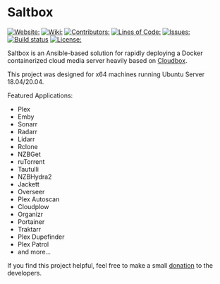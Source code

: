 # Saltbox
[![Website:](https://img.shields.io/badge/website-https%3A%2F%2Fsaltbox.dev-blue)](https://saltbox.dev)
[![Wiki:](https://img.shields.io/badge/wiki-https%3A%2F%2Fwiki.saltbox.dev/Saltbox-blue)](https://wiki.saltbox.dev/Saltbox)
[![Contributors:](https://img.shields.io/github/contributors/saltyorg/Saltbox?color=blue)](https://github.com/saltyorg/Saltbox/graphs/contributors)
[![Lines of Code:](https://img.shields.io/tokei/lines/github/saltyorg/Saltbox)](https://github.com/saltyorg/Saltbox)
[![Issues:](https://img.shields.io/github/issues/saltyorg/Saltbox?color=blue)](https://github.com/saltyorg/Saltbox/issues)
[![Build status](https://appveyor.cloudbox.work/api/projects/status/78ee11wmikuxc0ay/branch/master?svg=true)](https://appveyor.cloudbox.work/project/AppVeyor/saltbox/branch/master)
[![License:](https://img.shields.io/github/license/saltyorg/Saltbox)](LICENSE.md)


Saltbox is an Ansible-based solution for rapidly deploying a Docker containerized cloud media server heavily based on [Cloudbox](https://github.com/Cloudbox/Cloudbox).

This project was designed for x64 machines running Ubuntu Server 18.04/20.04.

Featured Applications:

- Plex
- Emby
- Sonarr
- Radarr
- Lidarr
- Rclone
- NZBGet
- ruTorrent
- Tautulli
- NZBHydra2
- Jackett
- Overseer
- Plex Autoscan
- Cloudplow
- Organizr
- Portainer
- Traktarr
- Plex Dupefinder
- Plex Patrol
- and more...

If you find this project helpful, feel free to make a small [donation](DONATIONS.md) to the developers.
